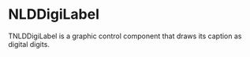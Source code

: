 # NLDDigiLabel
TNLDDigiLabel is a graphic control component that draws its caption as digital digits.
